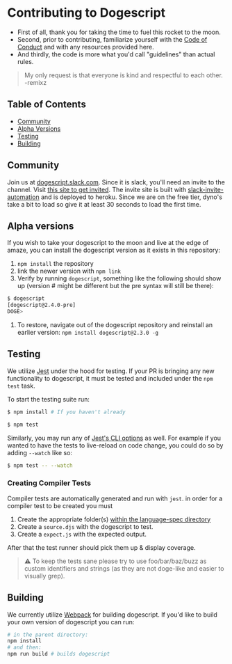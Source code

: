 # Contributing to Dogescript

* First of all, thank you for taking the time to fuel this rocket to the moon.
* Second, prior to contributing, familiarize yourself with the [Code of Conduct](#CODE_OF_CONDUCT.md) and with any resources provided here.
* And thirdly, the code is more what you'd call "guidelines" than actual rules.

> My only request is that everyone is kind and respectful to each other. -remixz

## Table of Contents


* [Community](#community)
* [Alpha Versions](#alpha-versions)
* [Testing](#testing)
* [Building](#building)


## Community

Join us at [dogescript.slack.com](dogescript.slack.com). Since it is slack, you'll need an invite to the channel. Visit [this site to get invited](https://doge-invite.herokuapp.com/). The invite site is built with [slack-invite-automation](https://github.com/outsideris/slack-invite-automation) and is deployed to heroku.
Since we are on the free tier, dyno's take a bit to load so give it at least 30 seconds to load the first time.

## Alpha versions

If you wish to take your dogescript to the moon and live at the edge of amaze, you can install the dogescript version as it exists in this repository:

1. `npm install` the repository
1. link the newer version with `npm link`
1. Verify by running `dogescript`, something like the following should show up (version # might be different but the pre syntax will still be there):
```bash
$ dogescript
[dogescript@2.4.0-pre]
DOGE>
```
1. To restore, navigate out of the dogescript repository and reinstall an earlier version:
`npm install dogescript@2.3.0 -g`


## Testing

We utilize [Jest](https://jestjs.io/) under the hood for testing. If your PR is bringing any new functionality to dogescript, it must be tested and included under the `npm test` task.

To start the testing suite run:

```bash
$ npm install # If you haven't already

$ npm test
```

Similarly, you may run any of [Jest's CLI options](https://jestjs.io/docs/en/cli#reference) as well. For example if you wanted to have the tests to live-reload on code change, you could do so by adding `--watch` like so:

````bash
$ npm test -- --watch
````


### Creating Compiler Tests
Compiler tests are automatically generated and run with `jest`. in order for a compiler test to be created you must

1. Create the appropriate folder(s) [within the language-spec directory](./test/language-spec)
2. Create a `source.djs` with the dogescript to test.
3. Create a `expect.js` with the expected output.

After that the test runner should pick them up & display coverage.

> ⚠️ To keep the tests sane please try to use foo/bar/baz/buzz as custom identifiers and strings (as they are not doge-like and easier to visually grep).


## Building

We currently utilize [Webpack](https://webpack.js.org/) for building dogescript. If you'd like to build your own version of dogescript you can run:

```bash
# in the parent directory:
npm install
# and then:
npm run build # builds dogescript
```